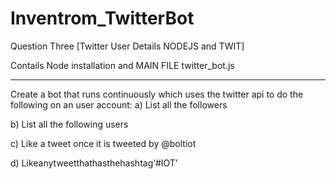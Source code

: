# Inventrom_TwitterBot
Question Three [Twitter User Details NODEJS and TWIT]


Contails Node installation and MAIN FILE twitter_bot.js

******************************************************************************************************************************
Create a bot that runs continuously which uses the twitter api to do the following on an user account:
a) List all the followers

b) List all the following users

c) Like a tweet once it is tweeted by @boltiot

d) Likeanytweetthathasthehashtag‘#IOT’
